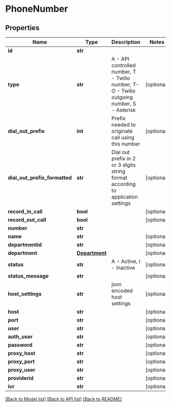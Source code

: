# PhoneNumber

## Properties
Name | Type | Description | Notes
------------ | ------------- | ------------- | -------------
**id** | **str** |  | 
**type** | **str** | A - API controlled number, T - Twilio number, T-O - Twilio outgoing number, S - Asterisk | [optional] 
**dial_out_prefix** | **int** | Prefix needed to originate call using this number | [optional] 
**dial_out_prefix_formatted** | **str** | Dial out prefix in 2 or 3 digits string format according to application settings | [optional] 
**record_in_call** | **bool** |  | [optional] 
**record_out_call** | **bool** |  | [optional] 
**number** | **str** |  | 
**name** | **str** |  | [optional] 
**departmentid** | **str** |  | [optional] 
**department** | [**Department**](Department.md) |  | [optional] 
**status** | **str** | A - Active, I - Inactive | [optional] 
**status_message** | **str** |  | [optional] 
**host_settings** | **str** | json encoded host settings | [optional] 
**host** | **str** |  | [optional] 
**port** | **str** |  | [optional] 
**user** | **str** |  | [optional] 
**auth_user** | **str** |  | [optional] 
**password** | **str** |  | [optional] 
**proxy_host** | **str** |  | [optional] 
**proxy_port** | **str** |  | [optional] 
**proxy_user** | **str** |  | [optional] 
**providerid** | **str** |  | [optional] 
**ivr** | **str** |  | [optional] 

[[Back to Model list]](../README.md#documentation-for-models) [[Back to API list]](../README.md#documentation-for-api-endpoints) [[Back to README]](../README.md)


